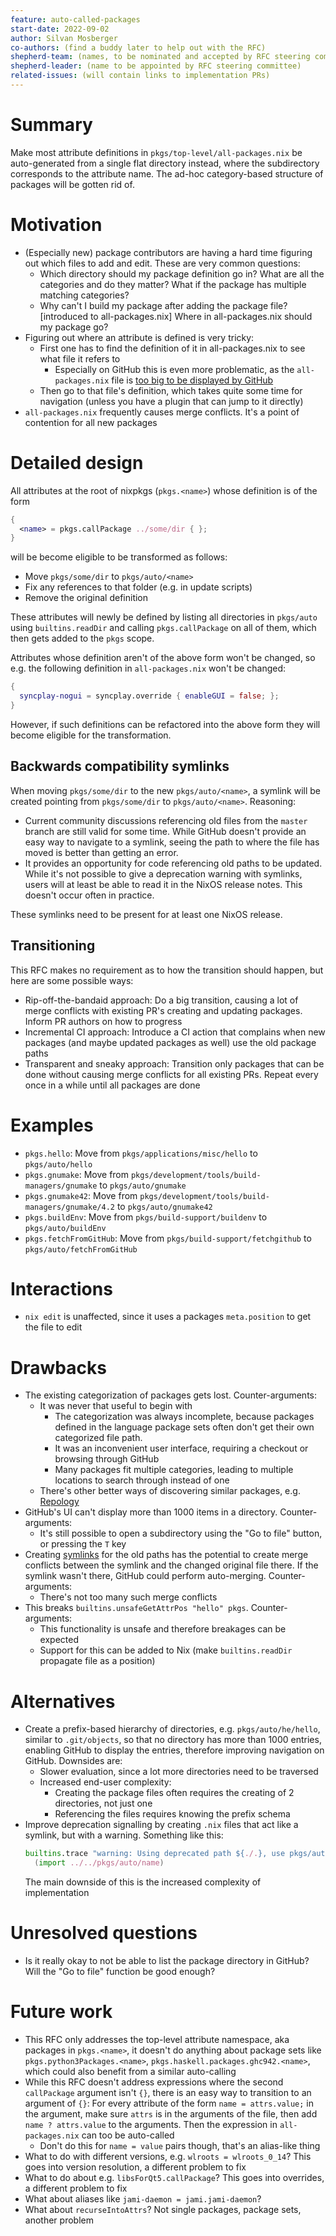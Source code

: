 ```yaml
---
feature: auto-called-packages
start-date: 2022-09-02
author: Silvan Mosberger
co-authors: (find a buddy later to help out with the RFC)
shepherd-team: (names, to be nominated and accepted by RFC steering committee)
shepherd-leader: (name to be appointed by RFC steering committee)
related-issues: (will contain links to implementation PRs)
---
```


# Summary
[summary]: #summary

Make most attribute definitions in `pkgs/top-level/all-packages.nix` be auto-generated from a single flat directory instead, where the subdirectory corresponds to the attribute name. The ad-hoc category-based structure of packages will be gotten rid of.

# Motivation
[motivation]: #motivation

- (Especially new) package contributors are having a hard time figuring out which files to add and edit. These are very common questions:
  - Which directory should my package definition go in? What are all the categories and do they matter? What if the package has multiple matching categories?
  - Why can't I build my package after adding the package file? [introduced to all-packages.nix] Where in all-packages.nix should my package go?
- Figuring out where an attribute is defined is very tricky:
  - First one has to find the definition of it in all-packages.nix to see what file it refers to
    - Especially on GitHub this is even more problematic, as the `all-packages.nix` file is [too big to be displayed by GitHub](https://github.com/NixOS/nixpkgs/blob/nixos-22.05/pkgs/top-level/all-packages.nix)
  - Then go to that file's definition, which takes quite some time for navigation (unless you have a plugin that can jump to it directly)
- `all-packages.nix` frequently causes merge conflicts. It's a point of contention for all new packages

# Detailed design
[design]: #detailed-design

All attributes at the root of nixpkgs (`pkgs.<name>`) whose definition is of the form

```nix
{
  <name> = pkgs.callPackage ../some/dir { };
}
```

will be become eligible to be transformed as follows:
- Move `pkgs/some/dir` to `pkgs/auto/<name>`
- Fix any references to that folder (e.g. in update scripts) 
- Remove the original definition

These attributes will newly be defined by listing all directories in `pkgs/auto` using `builtins.readDir` and calling `pkgs.callPackage` on all of them, which then gets added to the `pkgs` scope.

Attributes whose definition aren't of the above form won't be changed, so e.g. the following definition in `all-packages.nix` won't be changed:
```nix
{
  syncplay-nogui = syncplay.override { enableGUI = false; };
}
```

However, if such definitions can be refactored into the above form they will become eligible for the transformation.

## Backwards compatibility symlinks
[symlinks]: #backwards-compatibility-symlinks

When moving `pkgs/some/dir` to the new `pkgs/auto/<name>`, a symlink will be created pointing from `pkgs/some/dir` to `pkgs/auto/<name>`. Reasoning:
- Current community discussions referencing old files from the `master` branch are still valid for some time. While GitHub doesn't provide an easy way to navigate to a symlink, seeing the path to where the file has moved is better than getting an error.
- It provides an opportunity for code referencing old paths to be updated. While it's not possible to give a deprecation warning with symlinks, users will at least be able to read it in the NixOS release notes. This doesn't occur often in practice.

These symlinks need to be present for at least one NixOS release.

## Transitioning

This RFC makes no requirement as to how the transition should happen, but here are some possible ways:
- Rip-off-the-bandaid approach: Do a big transition, causing a lot of merge conflicts with existing PR's creating and updating packages. Inform PR authors on how to progress
- Incremental CI approach: Introduce a CI action that complains when new packages (and maybe updated packages as well) use the old package paths
- Transparent and sneaky approach: Transition only packages that can be done without causing merge conflicts for all existing PRs. Repeat every once in a while until all packages are done

# Examples
[examples]: #examples

- `pkgs.hello`: Move from `pkgs/applications/misc/hello` to `pkgs/auto/hello`
- `pkgs.gnumake`: Move from `pkgs/development/tools/build-managers/gnumake` to `pkgs/auto/gnumake`
- `pkgs.gnumake42`: Move from `pkgs/development/tools/build-managers/gnumake/4.2` to `pkgs/auto/gnumake42`
- `pkgs.buildEnv`: Move from `pkgs/build-support/buildenv` to `pkgs/auto/buildEnv`
- `pkgs.fetchFromGitHub`: Move from `pkgs/build-support/fetchgithub` to `pkgs/auto/fetchFromGitHub`

# Interactions
[interactions]: #interactions

- `nix edit` is unaffected, since it uses a packages `meta.position` to get the file to edit

# Drawbacks
[drawbacks]: #drawbacks

- The existing categorization of packages gets lost. Counter-arguments:
  - It was never that useful to begin with
    - The categorization was always incomplete, because packages defined in the language package sets often don't get their own categorized file path.
    - It was an inconvenient user interface, requiring a checkout or browsing through GitHub
    - Many packages fit multiple categories, leading to multiple locations to search through instead of one
  - There's other better ways of discovering similar packages, e.g. [Repology](https://repology.org/)
- GitHub's UI can't display more than 1000 items in a directory. Counter-arguments:
  - It's still possible to open a subdirectory using the "Go to file" button, or pressing the `T` key
- Creating [symlinks](#symlinks) for the old paths has the potential to create merge conflicts between the symlink and the changed original file there. If the symlink wasn't there, GitHub could perform auto-merging. Counter-arguments:
  - There's not too many such merge conflicts
- This breaks `builtins.unsafeGetAttrPos "hello" pkgs`. Counter-arguments:
  - This functionality is unsafe and therefore breakages can be expected
  - Support for this can be added to Nix (make `builtins.readDir` propagate file as a position)

# Alternatives
[alternatives]: #alternatives

- Create a prefix-based hierarchy of directories, e.g. `pkgs/auto/he/hello`, similar to `.git/objects`, so that no directory has more than 1000 entries, enabling GitHub to display the entries, therefore improving navigation on GitHub. Downsides are:
  - Slower evaluation, since a lot more directories need to be traversed
  - Increased end-user complexity:
    - Creating the package files often requires the creating of 2 directories, not just one
    - Referencing the files requires knowing the prefix schema
- Improve deprecation signalling by creating `.nix` files that act like a symlink, but with a warning. Something like this:
  ```nix
  builtins.trace "warning: Using deprecated path ${./.}, use pkgs/auto/<name> instead, this will be removed after NixOS 22.05"
    (import ../../pkgs/auto/name)
  ```
  The main downside of this is the increased complexity of implementation

# Unresolved questions
[unresolved]: #unresolved-questions

- Is it really okay to not be able to list the package directory in GitHub? Will the "Go to file" function be good enough?

# Future work
[future]: #future-work

- This RFC only addresses the top-level attribute namespace, aka packages in `pkgs.<name>`, it doesn't do anything about package sets like `pkgs.python3Packages.<name>`, `pkgs.haskell.packages.ghc942.<name>`, which could also benefit from a similar auto-calling
- While this RFC doesn't address expressions where the second `callPackage` argument isn't `{}`, there is an easy way to transition to an argument of `{}`: For every attribute of the form `name = attrs.value;` in the argument, make sure `attrs` is in the arguments of the file, then add `name ? attrs.value` to the arguments. Then the expression in `all-packages.nix` can too be auto-called
  - Don't do this for `name = value` pairs though, that's an alias-like thing
- What to do with different versions, e.g. `wlroots = wlroots_0_14`? This goes into version resolution, a different problem to fix
- What to do about e.g. `libsForQt5.callPackage`? This goes into overrides, a different problem to fix
- What about aliases like `jami-daemon = jami.jami-daemon`?
- What about `recurseIntoAttrs`? Not single packages, package sets, another problem
